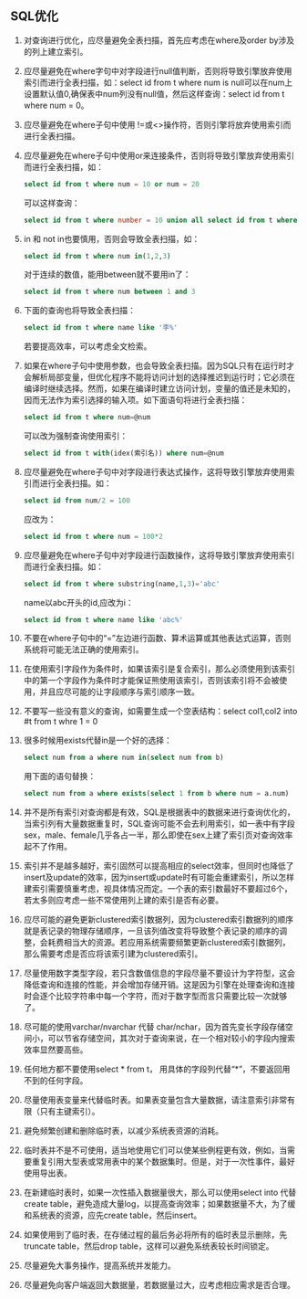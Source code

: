 ## SQL优化

1. 对查询进行优化，应尽量避免全表扫描，首先应考虑在where及order by涉及的列上建立索引。

2. 应尽量避免在where字句中对字段进行null值判断，否则将导致引擎放弃使用索引而进行全表扫描，如：select id from t where num is null可以在num上设置默认值0,确保表中num列没有null值，然后这样查询：select id from t where num = 0。

3. 应尽量避免在where子句中使用 !=或<>操作符，否则引擎将放弃使用索引而进行全表扫描。

4. 应尽量避免在where子句中使用or来连接条件，否则将导致引擎放弃使用索引而进行全表扫描，如：

   ```sql
   select id from t where num = 10 or num = 20
   ```

   可以这样查询：

   ```sql
   select id from t where number = 10 union all select id from t where num = 20
   ```

5. in 和 not in也要慎用，否则会导致全表扫描，如：

   ```sql
   select id from t where num in(1,2,3)
   ```

    对于连续的数值，能用between就不要用in了：

   ```sql
   select id from t where num between 1 and 3
   ```

6. 下面的查询也将导致全表扫描：

   ```sql
   select id from t where name like '李%'
   ```

   若要提高效率，可以考虑全文检索。

7. 如果在where子句中使用参数，也会导致全表扫描。因为SQL只有在运行时才会解析局部变量，但优化程序不能将访问计划的选择推迟到运行时；它必须在编译时继续选择。然而，如果在编译时建立访问计划，变量的值还是未知的，因而无法作为索引选择的输入项。如下面语句将进行全表扫描：

   ```sql
   select id from t where num=@num
   ```

   可以改为强制查询使用索引：

   ```sql
   select id from t with(idex(索引名)) where num=@num
   ```

8. 应尽量避免在where子句中对字段进行表达式操作，这将导致引擎放弃使用索引而进行全表扫描。如：

   ```sql
   select id from num/2 = 100 
   ```

   应改为： 

   ```sql
   select id from t where num = 100*2
   ```

9. 应尽量避免在where子句中对字段进行函数操作，这将导致引擎放弃使用索引而进行全表扫描。如：

   ```sql
   select id from t where substring(name,1,3)='abc'
   ```

   name以abc开头的id,应改为i：

   ```sql
   select id from t where name like 'abc%'
   ```

10. 不要在where子句中的“=”左边进行函数、算术运算或其他表达式运算，否则系统将可能无法正确的使用索引。

11. 在使用索引字段作为条件时，如果该索引是复合索引，那么必须使用到该索引中的第一个字段作为条件时才能保证熊使用该索引，否则该索引将不会被使用，并且应尽可能的让字段顺序与索引顺序一致。

12. 不要写一些没有意义的查询，如需要生成一个空表结构：select col1,col2 into #t from t whre 1 = 0

13. 很多时候用exists代替in是一个好的选择：

    ```sql
    select num from a where num in(select num from b)
    ```

    用下面的语句替换：

    ```sql
    select num from a where exists(select 1 from b where num = a.num)
    ```

14. 并不是所有索引对查询都是有效，SQL是根据表中的数据来进行查询优化的，当索引列有大量数据重复时，SQL查询可能不会去利用索引，如一表中有字段sex，male、female几乎各占一半，那么即使在sex上建了索引页对查询效率起不了作用。

15. 索引并不是越多越好，索引固然可以提高相应的select效率，但同时也降低了insert及update的效率，因为insert或update时有可能会重建索引，所以怎样建索引需要慎重考虑，视具体情况而定。一个表的索引数最好不要超过6个，若太多则应考虑一些不常使用列上建的索引是否有必要。

16. 应尽可能的避免更新clustered索引数据列，因为clustered索引数据列的顺序就是表记录的物理存储顺序，一旦该列值改变将导致整个表记录的顺序的调整，会耗费相当大的资源。若应用系统需要频繁更新clustered索引数据列，那么需要考虑是否应将该索引建为clustered索引。

17. 尽量使用数字类型字段，若只含数值信息的字段尽量不要设计为字符型，这会降低查询和连接的性能，并会增加存储开销。这是因为引擎在处理查询和连接时会逐个比较字符串中每一个字符，而对于数字型而言只需要比较一次就够了。

18. 尽可能的使用varchar/nvarchar 代替 char/nchar，因为首先变长字段存储空间小，可以节省存储空间，其次对于查询来说，在一个相对较小的字段内搜索效率显然要高些。

19. 任何地方都不要使用select * from t， 用具体的字段列代替“*”，不要返回用不到的任何字段。

20. 尽量使用表变量来代替临时表。如果表变量包含大量数据，请注意索引非常有限（只有主键索引）。

21. 避免频繁创建和删除临时表，以减少系统表资源的消耗。

22. 临时表并不是不可使用，适当地使用它们可以使某些例程更有效，例如，当需要重复引用大型表或常用表中的某个数据集时。但是，对于一次性事件，最好使用导出表。

23. 在新建临时表时，如果一次性插入数据量很大，那么可以使用select into 代替create table，避免造成大量log，以提高查询效率；如果数据量不大，为了缓和系统表的资源，应先create table，然后insert。

24. 如果使用到了临时表，在存储过程的最后务必将所有的临时表显示删除，先truncate table，然后drop table，这样可以避免系统表较长时间锁定。

25. 尽量避免大事务操作，提高系统并发能力。

26. 尽量避免向客户端返回大数据量，若数据量过大，应考虑相应需求是否合理。